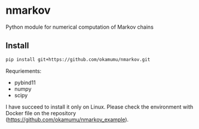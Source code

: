 # nmarkov

Python module for numerical computation of Markov chains

## Install

```sh
pip install git+https://github.com/okamumu/nmarkov.git
```

Requriements:
- pybind11
- numpy
- scipy

I have succeed to install it only on Linux. Please check the environment with Docker file on the repository (https://github.com/okamumu/nmarkov_example).


